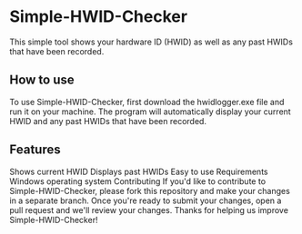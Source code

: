 # Simple-HWID-Checker
This simple tool shows your hardware ID (HWID) as well as any past HWIDs that have been recorded.

## How to use
To use Simple-HWID-Checker, first download the hwidlogger.exe file and run it on your machine. The program will automatically display your current HWID and any past HWIDs that have been recorded.

## Features
Shows current HWID
Displays past HWIDs
Easy to use
Requirements
Windows operating system
Contributing
If you'd like to contribute to Simple-HWID-Checker, please fork this repository and make your changes in a separate branch. Once you're ready to submit your changes, open a pull request and we'll review your changes. Thanks for helping us improve Simple-HWID-Checker!
